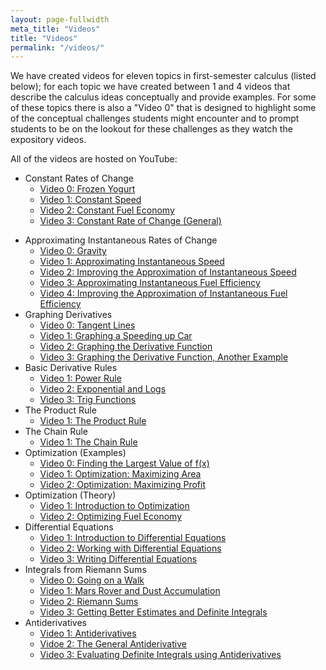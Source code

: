 ```yaml
---
layout: page-fullwidth
meta_title: "Videos"
title: "Videos"
permalink: "/videos/"
---
```


We have created videos for eleven topics in first-semester calculus (listed below); for each topic we have created between 1 and 4 videos that describe the calculus ideas conceptually and provide examples. For some of these topics there is also a "Video 0" that is designed to highlight some of the conceptual challenges students might encounter and to prompt students to be on the lookout for these challenges as they watch the expository videos.

All of the videos are hosted on YouTube:

* Constant Rates of Change
  - [Video 0: Frozen Yogurt](https://youtu.be/JZ-t9EGKcuU)
  - [Video 1: Constant Speed](https://youtu.be/ZMU9HkN2yQo)
  - [Video 2: Constant Fuel Economy](https://youtu.be/UMlntmqvswU)
  - [Video 3: Constant Rate of Change (General)](https://youtu.be/sYFaTiio3rI)
- Approximating Instantaneous Rates of Change
  - [Video 0: Gravity](https://youtu.be/12PJ5gz-7sA)
  - [Video 1: Approximating Instantaneous Speed](https://youtu.be/sXEhePVRr34)
  - [Video 2: Improving the Approximation of Instantaneous Speed](https://youtu.be/jC9VKoaQ5HA)
  - [Video 3: Approximating Instantaneous Fuel Efficiency](https://youtu.be/GbApYWJm_rk)
  - [Video 4: Improving the Approximation of Instantaneous Fuel Efficiency](https://youtu.be/YLS0GSyHweU)
- Graphing Derivatives
  - [Video 0: Tangent Lines](https://youtu.be/SyJQ8ugpSkA)
  - [Video 1: Graphing a Speeding up Car](https://www.youtube.com/watch?v=uHY0B3iPHjU)
  - [Video 2: Graphing the Derivative Function](https://www.youtube.com/watch?v=n-3KsId0Km0)
  - [Video 3: Graphing the Derivative Function, Another Example](https://www.youtube.com/watch?v=ZbeQ2qtTRNo)
- Basic Derivative Rules
  - [Video 1: Power Rule](https://www.youtube.com/watch?v=ZVkWzLIk9cw)
  - [Video 2: Exponential and Logs](https://www.youtube.com/watch?v=ZeW4rltctg4)
  - [Video 3: Trig Functions](https://www.youtube.com/edit?o=U&video_id=mPeRk6nXZcs)
- The Product Rule
  - [Video 1: The Product Rule](https://www.youtube.com/edit?o=U&video_id=MQFGdX8PU2M)
- The Chain Rule
  - [Video 1: The Chain Rule](https://www.youtube.com/watch?v=HBq68-ptX78)
- Optimization (Examples)
  - [Video 0: Finding the Largest Value of f(x)](https://youtu.be/9b4qpdA5nVY)
  - [Video 1: Optimization: Maximizing Area](https://www.youtube.com/watch?v=U4xUxJgMeMg)
  - [Video 2: Optimization: Maximizing Profit](https://www.youtube.com/watch?v=flMzvtv3mXs)
- Optimization (Theory)
  - [Video 1: Introduction to Optimization](https://www.youtube.com/edit?o=U&video_id=Lfu8f1J-CIk)
  - [Video 2: Optimizing Fuel Economy](https://www.youtube.com/edit?o=U&video_id=vFKqnTff_Pw)
- Differential Equations
  - [Video 1: Introduction to Differential Equations](https://www.youtube.com/edit?o=U&video_id=6Vg70_zocnw)
  - [Video 2: Working with Differential Equations](https://www.youtube.com/edit?o=U&video_id=CRmqcgOhYfY)
  - [Video 3: Writing Differential Equations](https://www.youtube.com/edit?o=U&video_id=ugXcOWievXA)
- Integrals from Riemann Sums
  - [Video 0: Going on a Walk](https://youtu.be/bVlMLzEs6Uw)
  - [Video 1: Mars Rover and Dust Accumulation](https://www.youtube.com/watch?v=sRqf-o4k46w)
  - [Video 2: Riemann Sums](https://www.youtube.com/watch?v=PjOWOuD28Ng)
  - [Video 3: Getting Better Estimates and Definite Integrals](https://www.youtube.com/watch?v=bTKGP2md0iM)
- Antiderivatives
  - [Video 1: Antiderivatives](https://www.youtube.com/watch?v=VBALr2ggcR0)
  - [Vidoe 2: The General Antiderivative](https://www.youtube.com/watch?v=Up7dxYfTYVE)
  - [Video 3: Evaluating Definite Integrals using Antiderivatives](https://www.youtube.com/watch?v=0amPPufnuok)
